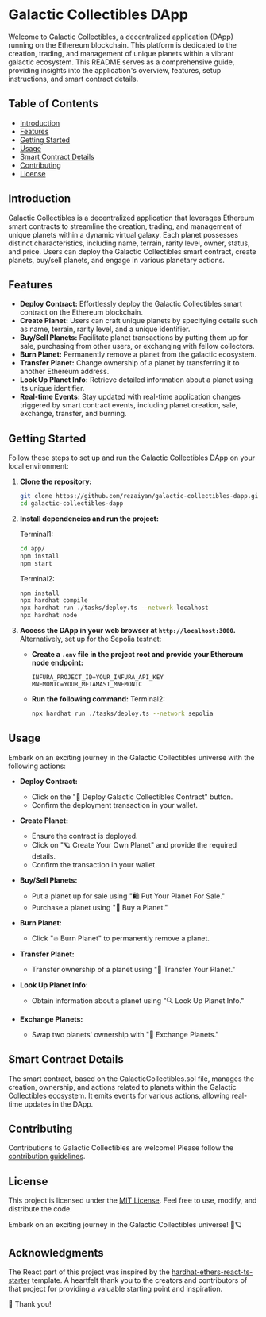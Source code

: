 # Galactic Collectibles DApp

Welcome to Galactic Collectibles, a decentralized application (DApp) running on the Ethereum blockchain. This platform is dedicated to the creation, trading, and management of unique planets within a vibrant galactic ecosystem. This README serves as a comprehensive guide, providing insights into the application's overview, features, setup instructions, and smart contract details.

## Table of Contents

- [Introduction](#introduction)
- [Features](#features)
- [Getting Started](#getting-started)
- [Usage](#usage)
- [Smart Contract Details](#smart-contract-details)
- [Contributing](#contributing)
- [License](#license)

## Introduction

Galactic Collectibles is a decentralized application that leverages Ethereum smart contracts to streamline the creation, trading, and management of unique planets within a dynamic virtual galaxy. Each planet possesses distinct characteristics, including name, terrain, rarity level, owner, status, and price. Users can deploy the Galactic Collectibles smart contract, create planets, buy/sell planets, and engage in various planetary actions.

## Features

- **Deploy Contract:** Effortlessly deploy the Galactic Collectibles smart contract on the Ethereum blockchain.
- **Create Planet:** Users can craft unique planets by specifying details such as name, terrain, rarity level, and a unique identifier.
- **Buy/Sell Planets:** Facilitate planet transactions by putting them up for sale, purchasing from other users, or exchanging with fellow collectors.
- **Burn Planet:** Permanently remove a planet from the galactic ecosystem.
- **Transfer Planet:** Change ownership of a planet by transferring it to another Ethereum address.
- **Look Up Planet Info:** Retrieve detailed information about a planet using its unique identifier.
- **Real-time Events:** Stay updated with real-time application changes triggered by smart contract events, including planet creation, sale, exchange, transfer, and burning.

## Getting Started

Follow these steps to set up and run the Galactic Collectibles DApp on your local environment:

1. **Clone the repository:**

   ```bash
   git clone https://github.com/rezaiyan/galactic-collectibles-dapp.git
   cd galactic-collectibles-dapp
   ```

2. **Install dependencies and run the project:**

   Terminal1:
   ```bash
   cd app/
   npm install
   npm start
   ```

   Terminal2:
   ```bash
   npm install
   npx hardhat compile
   npx hardhat run ./tasks/deploy.ts --network localhost
   npx hardhat node
   ```

3. **Access the DApp in your web browser at `http://localhost:3000`.**
   Alternatively, set up for the Sepolia testnet:

   - **Create a `.env` file in the project root and provide your Ethereum node endpoint:**
     ```env
     INFURA_PROJECT_ID=YOUR_INFURA_API_KEY
     MNEMONIC=YOUR_METAMAST_MNEMONIC
     ```
   - **Run the following command:**
     Terminal2:
     ```bash
     npx hardhat run ./tasks/deploy.ts --network sepolia
     ```

## Usage

Embark on an exciting journey in the Galactic Collectibles universe with the following actions:

- **Deploy Contract:**
  - Click on the "🚀 Deploy Galactic Collectibles Contract" button.
  - Confirm the deployment transaction in your wallet.

- **Create Planet:**
  - Ensure the contract is deployed.
  - Click on "🪐 Create Your Own Planet" and provide the required details.
  - Confirm the transaction in your wallet.

- **Buy/Sell Planets:**
  - Put a planet up for sale using "🛍️ Put Your Planet For Sale."
  - Purchase a planet using "💸 Buy a Planet."

- **Burn Planet:**
  - Click "🔥 Burn Planet" to permanently remove a planet.

- **Transfer Planet:**
  - Transfer ownership of a planet using "🌌 Transfer Your Planet."

- **Look Up Planet Info:**
  - Obtain information about a planet using "🔍 Look Up Planet Info."

- **Exchange Planets:**
  - Swap two planets' ownership with "🔄 Exchange Planets."

## Smart Contract Details

The smart contract, based on the GalacticCollectibles.sol file, manages the creation, ownership, and actions related to planets within the Galactic Collectibles ecosystem. It emits events for various actions, allowing real-time updates in the DApp.

## Contributing

Contributions to Galactic Collectibles are welcome! Please follow the [contribution guidelines](CONTRIBUTING.md).

## License

This project is licensed under the [MIT License](LICENSE). Feel free to use, modify, and distribute the code.

Embark on an exciting journey in the Galactic Collectibles universe! 🚀🪐

## Acknowledgments

The React part of this project was inspired by the [hardhat-ethers-react-ts-starter](https://github.com/ChainShot/hardhat-ethers-react-ts-starter) template. A heartfelt thank you to the creators and contributors of that project for providing a valuable starting point and inspiration.

🙏 Thank you!
